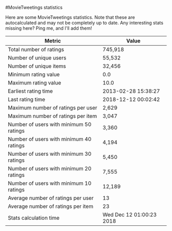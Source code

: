 #MovieTweetings statistics

Here are some MovieTweetings statistics. Note that these are autocalculated and may not be completely up to date. Any interesting stats missing here? Ping me, and I'll add them!

Metric | Value
--- | ---
Total number of ratings                 | 745,918
Number of unique users                  | 55,532
Number of unique items                  | 32,456
Minimum rating value                    | 0.0
Maximum rating value                    | 10.0
Earliest rating time                    | 2013-02-28 15:38:27
Last rating time                        | 2018-12-12 00:02:42
Maximum number of ratings per user      | 2,629
Maximum number of ratings per item      | 3,047
Number of users with minimum 50 ratings | 3,360
Number of users with minimum 40 ratings | 4,194
Number of users with minimum 30 ratings | 5,450
Number of users with minimum 20 ratings | 7,555
Number of users with minimum 10 ratings | 12,189
Average number of ratings per user      | 13
Average number of ratings per item      | 23
Stats calculation time                  | Wed Dec 12 01:00:23 2018

